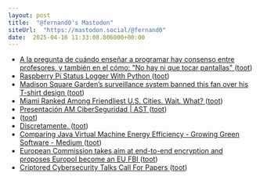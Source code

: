 ```yaml
---
layout: post
title:  "@fernand0's Mastodon"
siteUrl:  "https://mastodon.social/@fernand0"
date:  2025-04-16 11:33:08.806000+00:00
---
```

*  [A la pregunta de cuándo enseñar a programar hay consenso entre profesores, y también en el cómo: "No hay ni que tocar pantallas" ](https://www.genbeta.com/a-fondo/a-pregunta-cuando-ensenar-a-programar-hay-consenso-profesores-tambien-como-no-hay-que-tocar-pantalla) ([toot](https://mastodon.social/@fernand0/114347421781374988))
*  [Raspberry Pi Status Logger With Python ](https://www.electromaker.io/project/view/raspberry-pi-status-logger-with-pytho) ([toot](https://mastodon.social/@fernand0/114347197889213988))
*  [Madison Square Garden’s surveillance system banned this fan over his T-shirt design ](https://www.theverge.com/news/637228/madison-square-garden-james-dolan-facial-recognition-fan-ba) ([toot](https://mastodon.social/@fernand0/114347020066196127))
*  [Miami Ranked Among Friendliest U.S. Cities. Wait. What? ](https://www.miaminewtimes.com/news/miami-ranked-among-friendliest-us-cities-wait-what-2280059) ([toot](https://mastodon.social/@fernand0/114346676450836290))
*  [Presentación AM CiberSeguridad \| AST  ](https://ast.aragon.es/actualidad/presentacion-am-ciberseguridad) ([toot](https://mastodon.social/@fernand0/114344966483260447))
*  [ ](https://mastodon.social/@vrruiz) ([toot](https://mastodon.social/@fernand0/114343326940105283))
*  [Discretamente. ](https://avecesunafoto.wordpress.com/2025/04/14/discretamente-2) ([toot](https://mastodon.social/@fernand0/114343197032903626))
*  [Comparing Java Virtual Machine Energy Efficiency - Growing Green Software - Medium ](https://medium.com/growing-green-software/comparing-java-virtual-machine-energy-efficiency-e2e8658539b) ([toot](https://mastodon.social/@fernand0/114343096142135394))
*  [European Commission takes aim at end-to-end encryption and proposes Europol become an EU FBI ](https://therecord.media/european-commission-takes-aim-encryption-europol-fbi-proposa) ([toot](https://mastodon.social/@fernand0/114342934552453257))
*  [Criptored Cybersecurity Talks Call For Papers   ](https://www.criptored.es/criptoredtalks/cfp.txt) ([toot](https://mastodon.social/@fernand0/114342669986628623))
